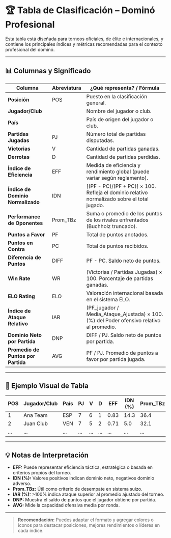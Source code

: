 # 🏆 Tabla de Clasificación – Dominó Profesional

Esta tabla está diseñada para torneos oficiales, de élite e internacionales, y contiene los principales índices y métricas recomendadas para el contexto profesional del dominó.

---

## 📊 Columnas y Significado

| Columna         | Abreviatura | ¿Qué representa? / Fórmula                                                                 |
|-----------------|-------------|-------------------------------------------------------------------------------------------|
| **Posición**        | POS         | Puesto en la clasificación general.                                                      |
| **Jugador/Club**    |             | Nombre del jugador o club.                                                               |
| **País**            |             | País de origen del jugador o club.                                                       |
| **Partidas Jugadas**| PJ          | Número total de partidas disputadas.                                                     |
| **Victorias**       | V           | Cantidad de partidas ganadas.                                                            |
| **Derrotas**        | D           | Cantidad de partidas perdidas.                                                           |
| **Índice de Eficiencia** | EFF     | Medida de eficiencia y rendimiento global (puede variar según reglamento).                             |
| **Índice de Dominio Normalizado** | IDN | [(PF - PC)/(PF + PC)] × 100. Refleja el dominio relativo normalizado sobre el total jugado.|
| **Performance de Oponentes** | Prom_TBz | Suma o promedio de los puntos de los rivales enfrentados (Buchholz truncado).           |
| **Puntos a Favor**  | PF          | Total de puntos anotados.                                                                |
| **Puntos en Contra**| PC          | Total de puntos recibidos.                                                               |
| **Diferencia de Puntos** | DIFF    | PF - PC. Saldo neto de puntos.                                                          |
| **Win Rate**        | WR       | (Victorias / Partidas Jugadas) × 100. Porcentaje de partidas ganadas.                   |
| **ELO Rating**      | ELO         | Valoración internacional basada en el sistema ELO.                                       |
| **Índice de Ataque Relativo** | IAR  | (PF_jugador / Media_Ataque_Ajustada) × 100. (%) del Poder ofensivo relativo al promedio.       |
| **Dominio Neto por Partida** | DNP  | DIFF / PJ. Saldo neto de puntos por partida.                                            |
| **Promedio de Puntos por Partida** | AVG | PF / PJ. Promedio de puntos a favor por partida jugada.                                 |

---

## 📝 Ejemplo Visual de Tabla

| POS | Jugador/Club | País | PJ | V | D | EFF | IDN (%) | Prom_TBz | PF  | PC  | DIFF | PF/PC | WR (%) | ELO | IAR (%) | DNP | AVG |
|-----|--------------|------|----|---|---|-----|---------|----------|-----|-----|------|-------|--------|-----|---------|-----|-----|
|  1  | Ana Team     | ESP  |  7 | 6 | 1 | 0.83|  14.3   |   36.4   |1400 |1200 | +200 | 1.17  | 85.7   |2100 | 120     | 28.6| 200 |
|  2  | Juan Club    | VEN  |  7 | 5 | 2 | 0.71|   5.0   |   32.1   |1300 |1250 |  +50 | 1.04  | 71.4   |2080 | 104     | 7.1 |185.7|
| ... | ...          | ...  | ...|...|...| ... |   ...   |   ...    | ... | ... |  ... |  ...  | ...    | ... | ...     | ... | ... |

---

## 💡 Notas de Interpretación

- **EFF:** Puede representar eficiencia táctica, estratégica o basada en criterios propios del torneo.
- **IDN (%):** Valores positivos indican dominio neto, negativos dominio adverso.
- **Prom_TBz:** Útil como criterio de desempate en sistema suizo.
- **IAR (%):** >100% indica ataque superior al promedio ajustado del torneo.
- **DNP:** Muestra el saldo de puntos que el jugador obtiene por partida.
- **AVG:** Mide la capacidad ofensiva media por ronda.

---

> **Recomendación:** Puedes adaptar el formato y agregar colores o iconos para destacar posiciones, mejores rendimientos o líderes en cada índice.